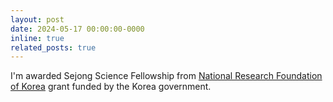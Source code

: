 ```yaml
---
layout: post
date: 2024-05-17 00:00:00-0000
inline: true
related_posts: true
---
```


I'm awarded Sejong Science Fellowship from [National Research Foundation of Korea](https://www.nrf.re.kr/eng/index) grant funded by the Korea government.